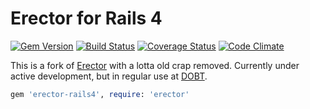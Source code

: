 Erector for Rails 4
=====


[![Gem Version](https://badge.fury.io/rb/erector-rails4.png)](http://badge.fury.io/rb/erector-rails4) [![Build Status](https://travis-ci.org/adamjacobbecker/erector-rails4.png?branch=master)](https://travis-ci.org/adamjacobbecker/erector-rails4) [![Coverage Status](https://coveralls.io/repos/adamjacobbecker/erector-rails4/badge.png)](https://coveralls.io/r/adamjacobbecker/erector-rails4) [![Code Climate](https://codeclimate.com/github/adamjacobbecker/erector-rails4.png)](https://codeclimate.com/github/adamjacobbecker/erector-rails4)

This is a fork of [Erector](https://github.com/erector/erector) with a lotta old crap removed. Currently under active development, but in regular use at [DOBT](https://www.github.com/dobtco).

```ruby
gem 'erector-rails4', require: 'erector'
```
